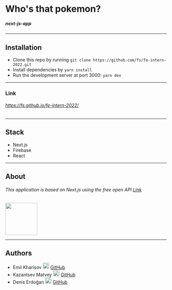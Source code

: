 # Who's that pokemon?

##### next-js-app
___

## Installation

* Clone this repo by running `git clone https://github.com/fs/fe-intern-2022.git`
* Install dependencies by `yarn install`
* Run the development server at port 3000: `yarn dev`

---
### Link 
###### https://fs.github.io/fe-intern-2022/
---
## Stack

* Next.js
* Firebase
* React 

---
## About
###### This application is based on Next.js using the free open API [Link](https://pokeapi.co/)
<img src="https://pokeapi.co/static/pokeapi_256.3fa72200.png" width="100">

---

## Authors
* Emil Kharisov <img src="https://cdn-icons-png.flaticon.com/512/25/25231.png" width="20"> [GitHub](https://github.com/Talentless-E)
* Kazantsev Matvey <img src="https://cdn-icons-png.flaticon.com/512/25/25231.png" width="20"> [GitHub](https://github.com/mat1x228)
* Denis Erdoğan <img src="https://cdn-icons-png.flaticon.com/512/25/25231.png" width="20"> [GitHub](https://github.com/deniserdogan)
